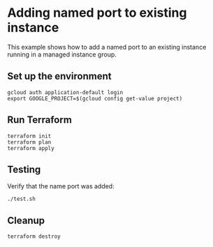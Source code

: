 # Adding named port to existing instance

This example shows how to add a named port to an existing instance running in a managed instance group.

## Set up the environment

```
gcloud auth application-default login
export GOOGLE_PROJECT=$(gcloud config get-value project)
```

## Run Terraform

```
terraform init
terraform plan
terraform apply
```

## Testing

Verify that the name port was added:

```
./test.sh
```

## Cleanup

```
terraform destroy
```